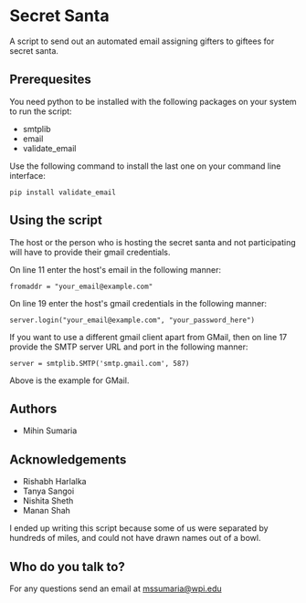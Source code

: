# Secret Santa
A script to send out an automated email assigning gifters to giftees for secret santa.

## Prerequesites
You need python to be installed with the following packages on your system to run the script:
* smtplib
* email
* validate_email

Use the following command to install the last one on your command line interface:
```
pip install validate_email
```

## Using the script
The host or the person who is hosting the secret santa and not participating will have to provide their gmail credentials.

On line 11 enter the host's email in the following manner:
```
fromaddr = "your_email@example.com"
```
On line 19 enter the host's gmail credentials in the following manner:
```
server.login("your_email@example.com", "your_password_here")
```
If you want to use a different gmail client apart from GMail, then on line 17 provide the SMTP server URL and port in the following manner:
```
server = smtplib.SMTP('smtp.gmail.com', 587)
```
Above is the example for GMail.

## Authors
* Mihin Sumaria

## Acknowledgements
* Rishabh Harlalka
* Tanya Sangoi
* Nishita Sheth
* Manan Shah

I ended up writing this script because some of us were separated by hundreds of miles, and could not have drawn names out of a bowl.

## Who do you talk to?
For any questions send an email at mssumaria@wpi.edu
